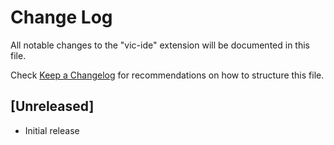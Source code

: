 # Change Log

All notable changes to the "vic-ide" extension will be documented in this file.

Check [Keep a Changelog](http://keepachangelog.com/) for recommendations on how to structure this file.

## [Unreleased]

- Initial release
